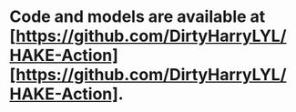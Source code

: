 # Code and models are available at [https://github.com/DirtyHarryLYL/HAKE-Action][https://github.com/DirtyHarryLYL/HAKE-Action].

